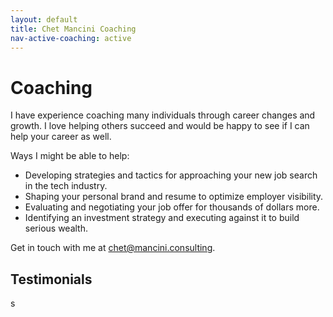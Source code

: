 ```yaml
---
layout: default
title: Chet Mancini Coaching
nav-active-coaching: active
---
```


# Coaching

I have experience coaching many individuals through career changes and growth. I love helping others succeed and would be happy to see if I can help your career as well.

Ways I might be able to help:
* Developing strategies and tactics for approaching your new job search in the tech industry.
* Shaping your personal brand and resume to optimize employer visibility.
* Evaluating and negotiating your job offer for thousands of dollars more.
* Identifying an investment strategy and executing against it to build serious wealth.

Get in touch with me at <a href="mailto:chet@mancini.consulting">chet@mancini.consulting</a>.

## Testimonials

s
